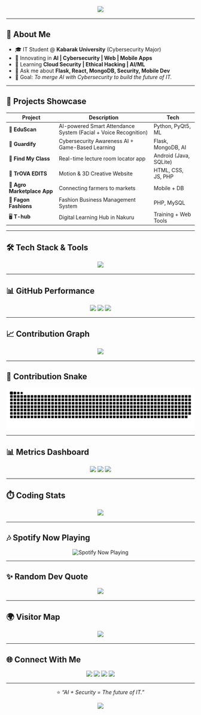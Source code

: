 <!-- Animated Typing Banner -->
<div align="center">
  <img src="https://readme-typing-svg.herokuapp.com?size=28&duration=4000&color=00F7FF&center=true&vCenter=true&width=850&lines=👋+Hello+World!+I'm+Shadrack+Mark;🎓+IT+Student+@+Kabarak+University;🔐+Cybersecurity+Enthusiast;🤖+AI+%7C+Web+%26+Mobile+Developer;🚀+Passionate+about+Secure+and+Smart+Tech" />
</div>

---

## 🚀 About Me
- 🎓 IT Student @ **Kabarak University** (Cybersecurity Major)  
- 🔭 Innovating in **AI | Cybersecurity | Web | Mobile Apps**  
- 🌱 Learning **Cloud Security | Ethical Hacking | AI/ML**  
- 💬 Ask me about **Flask, React, MongoDB, Security, Mobile Dev**  
- 🎯 Goal: *To merge AI with Cybersecurity to build the future of IT.*  

---

## 📂 Projects Showcase
| Project | Description | Tech |
|---------|-------------|------|
| 🧠 **EduScan** | AI-powered Smart Attendance System (Facial + Voice Recognition) | Python, PyQt5, ML |
| 🔐 **Guardify** | Cybersecurity Awareness AI + Game-Based Learning | Flask, MongoDB, AI |
| 📍 **Find My Class** | Real-time lecture room locator app | Android (Java, SQLite) |
| 🎨 **TrOVA EDITS** | Motion & 3D Creative Website | HTML, CSS, JS, PHP |
| 🛒 **Agro Marketplace App** | Connecting farmers to markets | Mobile + DB |
| 🏬 **Fagon Fashions** | Fashion Business Management System | PHP, MySQL |
| 🖥️ **T-hub** | Digital Learning Hub in Nakuru | Training + Web Tools |

---

## 🛠️ Tech Stack & Tools
<p align="center">
  <img src="https://skillicons.dev/icons?i=python,java,javascript,php,cpp,html,css,react,nodejs,flask,django,pyqt,mongodb,mysql,firebase,docker,figma,git,github,linux,azure,aws,gcp" />
</p>

---

## 📊 GitHub Performance
<p align="center">
  <img src="https://github-readme-stats.vercel.app/api?username=SHADRACK152&show_icons=true&theme=radical&hide_border=true" height="160px"/>
  <img src="https://github-readme-streak-stats.herokuapp.com?user=SHADRACK152&theme=radical&hide_border=true" height="160px"/>
  <img src="https://github-readme-stats.vercel.app/api/top-langs/?username=SHADRACK152&layout=compact&theme=radical" height="160px"/>
</p>

---

## 📈 Contribution Graph
<p align="center">
  <img src="https://github-readme-activity-graph.vercel.app/graph?username=SHADRACK152&theme=react-dark&hide_border=true&area=true" />
</p>

---

## 🐍 Contribution Snake
<p align="center">
  <img src="https://github.com/Platane/snk/raw/output/github-contribution-grid-snake.svg" />
</p>

---

## 📊 Metrics Dashboard
<p align="center">
  <img src="https://github-profile-summary-cards.vercel.app/api/cards/profile-details?username=SHADRACK152&theme=github_dark" />
  <img src="https://github-profile-summary-cards.vercel.app/api/cards/repos-per-language?username=SHADRACK152&theme=github_dark" />
  <img src="https://github-profile-summary-cards.vercel.app/api/cards/most-commit-language?username=SHADRACK152&theme=github_dark" />
</p>

---

## ⏱️ Coding Stats
<p align="center">
  <img src="https://github-readme-stats.vercel.app/api/wakatime?username=shadrack152&theme=radical&layout=compact" />
</p>

---

## 🎶 Spotify Now Playing
<p align="center">
  <img src="https://novatorem.vercel.app/api/spotify" alt="Spotify Now Playing" width="400" />
</p>

---

## ✨ Random Dev Quote
<p align="center">
  <img src="https://quotes-github-readme.vercel.app/api?type=horizontal&theme=tokyonight" />
</p>

---

## 🌍 Visitor Map
<p align="center">
  <img src="https://profile-counter.glitch.me/SHADRACK152/count.svg" />
</p>

---

## 🌐 Connect With Me
<p align="center">
  <a href="https://linkedin.com/in/shadrackmark"><img src="https://img.shields.io/badge/LinkedIn-%230A66C2.svg?&style=for-the-badge&logo=linkedin&logoColor=white" /></a>
  <a href="https://instagram.com/trova_company"><img src="https://img.shields.io/badge/Instagram-%23E4405F.svg?&style=for-the-badge&logo=instagram&logoColor=white" /></a>
  <a href="https://twitter.com/"><img src="https://img.shields.io/badge/Twitter-%231DA1F2.svg?&style=for-the-badge&logo=twitter&logoColor=white" /></a>
  <a href="https://trova-company.github.io"><img src="https://img.shields.io/badge/Portfolio-%23000000.svg?&style=for-the-badge&logo=vercel&logoColor=white" /></a>
</p>

---

<div align="center">

⭐ *“AI + Security = The future of IT.”*  

<img src="https://media.giphy.com/media/13HgwGsXF0aiGY/giphy.gif" width="400" />

</div>
